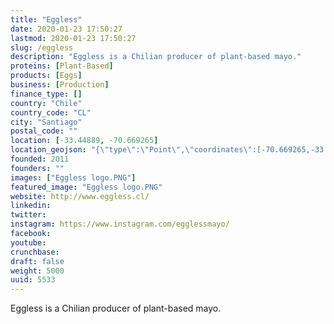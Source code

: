 ```yaml
---
title: "Eggless"
date: 2020-01-23 17:50:27
lastmod: 2020-01-23 17:50:27
slug: /eggless
description: "Eggless is a Chilian producer of plant-based mayo."
proteins: [Plant-Based]
products: [Eggs]
business: [Production]
finance_type: []
country: "Chile"
country_code: "CL"
city: "Santiago"
postal_code: ""
location: [-33.44889, -70.669265]
location_geojson: "{\"type\":\"Point\",\"coordinates\":[-70.669265,-33.44889]}"
founded: 2011
founders: ""
images: ["Eggless logo.PNG"]
featured_image: "Eggless logo.PNG"
website: http://www.eggless.cl/
linkedin: 
twitter: 
instagram: https://www.instagram.com/egglessmayo/
facebook: 
youtube: 
crunchbase: 
draft: false
weight: 5000
uuid: 5533
---
```

Eggless is a Chilian producer of plant-based mayo.

